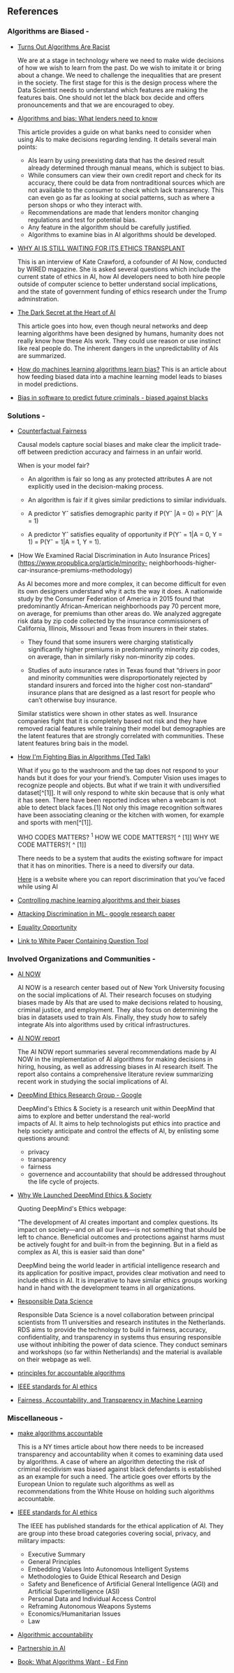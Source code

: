 ## References 

### Algorithms are Biased - 

* [Turns Out Algorithms Are Racist](https://newrepublic.com/article/144644/turns-algorithms-racist?utm_content=buffer7f3ea&utm_medium=social&utm_source=twitter.com&utm_campaign=buffer)

   We are at a stage in technology where we need to make wide decisions of how we wish to learn from the past. Do we wish to 
   imitate it or bring about a change. We need to challenge the inequalities that are present in the society. The first stage 
   for this is the design process where the Data Scientist needs to understand which features are making the features bais. 
   One should not let the black box decide and offers pronouncements and that we are encouraged to obey.

* [Algorithms and bias: What lenders need to know](www.whitecase.com/publications/insight/algorithms-and-bias-what-lenders-need-know)

   This article provides a guide on what banks need to consider when using AIs to make decisions regarding lending. It details 
   several main points:

     * AIs learn by using preexisting data that has the desired result already determined through manual means, which is 
     subject to bias.
     * While consumers can view their own credit report and check for its accuracy, there could be data from nontraditional 
     sources which are not available to the consumer to check which lack transarency. This can even go as far as looking at 
     social patterns, such as where a person shops or who they interact with.
     * Recommendations are made that lenders monitor changing regulations and test for potential bias.
     * Any feature in the algorithm should be carefully justified.
     * Algorithms to examine bias in AI algorithms should be developed.

* [WHY AI IS STILL WAITING FOR ITS ETHICS TRANSPLANT](https://www.wired.com/story/why-ai-is-still-waiting-for-its-ethics-transplant/)

  This is an interview of Kate Crawford, a cofounder of AI Now, conducted by WIRED magazine. She is asked several questions 
  which include  the current state of ethics in AI, how AI developers need to both hire people outside of computer science to 
  better understand social implications, and the state of government funding of ethics research under the Trump adminstration.
     
* [The Dark Secret at the Heart of AI](https://www.technologyreview.com/s/604087/the-dark-secret-at-the-heart-of-ai/)

  This article goes into how, even though neural networks and deep learning algorithms have been designed by humans, humanity 
  does not really know how these AIs work. They could use reason or use instinct like real people do. The inherent dangers in 
  the unpredictability of AIs are summarized.

* [How do machines learning algorithms learn bias?](https://towardsdatascience.com/how-do-machine-learning-algorithms-learn-bias-555809a1decb)
   This is an article about how feeding biased data into a machine learning model leads to biases in model predictions.

* [Bias in software to predict future criminals - biased against blacks](https://www.propublica.org/article/machine-bias-risk-assessments-in-criminal-sentencing)

### Solutions - 

* [Counterfactual Fairness](https://arxiv.org/pdf/1703.06856.pdf)

  Causal models capture social biases and make clear the implicit trade-off between prediction accuracy and fairness in an 
  unfair world.
  
  When is your model fair?
  
     * An algorithm is fair so long as any protected attributes A are not explicitly used in the decision-making process.
  
     * An algorithm is fair if it gives similar predictions to similar individuals.
  
     * A predictor Yˆ satisfies demographic parity if P(Yˆ |A = 0) = P(Yˆ |A = 1)
  
     * A predictor Yˆ satisfies equality of opportunity if P(Yˆ = 1|A = 0, Y = 1) = P(Yˆ = 1|A = 1, Y = 1).

* [How We Examined Racial Discrimination in Auto Insurance Prices](https://www.propublica.org/article/minority-
   neighborhoods-higher-car-insurance-premiums-methodology)

   As AI becomes more and more complex, it can become difficult for even its own designers understand why it acts the way it 
   does. A nationwide study by the Consumer Federation of America in 2015 found that predominantly African-American 
   neighborhoods pay 70 percent more, on average, for premiums than other areas do. We analyzed aggregate risk data by zip 
   code collected by the insurance commissioners of California, Illinois, Missouri and Texas from insurers in their states.

   * They found that some insurers were charging statistically significantly higher premiums in predominantly minority zip 
   codes, on average, than in similarly risky non-minority zip codes. 

   * Studies of auto insurance rates in Texas found that “drivers in poor and minority communities were disproportionately 
   rejected by standard insurers and forced into the higher cost non-standard” insurance plans that are designed as a last 
   resort for people who can’t otherwise buy insurance.

   Similar statistics were shown in other states as well. Insurance companies fight that it is completely based not risk and 
   they have removed racial features while training their model but demographies are the latent features that are strongly 
   correlated with communities. These latent features bring bais in the model.

* [How I'm Fighting Bias in Algorithms (Ted Talk)](http://www.ted.com/talks/joy_buolamwini_how_i_m_fighting_bias_in_algorithms)


   What if you go to the washroom and the tap does not respond to your hands but it does for your your friend’s. Computer 
   Vision uses images to recognize people and objects. But what if we train it with undiversified dataset[^[1]]. It will only 
   respond to white skin because that is only what it has seen. There have been reported indices when a webcam is not able to 
   detect black faces.[1] Not only this image recognition softwares have been associating cleaning or the kitchen with women, 
   for example and sports with men[^[1]].


	WHO CODES MATTERS? <sup>1</sup>
	HOW WE CODE MATTERS?[ ^ [1]]
	WHY WE CODE MATTERS?[ ^ [1]]

   There needs to be a system that audits the existing software for impact that it has on minorities. There is a need to 
   diversify our data. 
   
   [Here](https://www.ajlunited.org/fight) is a website where you can report discrimination that you’ve faced while using AI

* [Controlling machine learning algorithms and their biases](https://www.mckinsey.com/business-functions/risk/our-insights/controlling-machine-learning-algorithms-and-their-biases) 

* [Attacking Discrimination in ML- google research paper](https://research.google.com/bigpicture/attacking-discrimination-in-ml/)

* [Equality Opportunity](https://drive.google.com/file/d/0B-wQVEjH9yuhanpyQjUwQS1JOTQ/view)

* [Link to White Paper Containing Question Tool](https://cdt.org/issue/privacy-data/digital-decisions/)

### Involved Organizations and Communities - 

* [AI NOW](https://ainowinstitute.org/)

  AI NOW is a research center based out of New York University focusing on the social implications of AI. Their research 
  focuses on studying biases made by AIs that are used to make decisions related to housing, criminal justice, and employment. 
  They also focus on determining the bias in datasets used to train AIs. Finally, they study how to safely integrate AIs into 
  algorithms used by critical infrastructures.

* [AI NOW report](https://assets.contentful.com/8wprhhvnpfc0/1A9c3ZTCZa2KEYM64Wsc2a/8636557c5fb14f2b74b2be64c3ce0c78/_AI_Now_Institute_2017_Report_.pdf)

  The AI NOW report summaries several recommendations made by AI NOW in the implementation of AI algorithms for making 
  decisions in hiring, housing, as well as addressing biases in AI research itself. The report also contains a comprehensive 
  literature review summarizing recent work in studying the social implications of AI.

* [DeepMind Ethics Research Group - Google](https://deepmind.com/applied/deepmind-ethics-society/research/)


  DeepMind's Ethics & Society is a research unit within DeepMind that aims to explore and better understand the real-world    
  impacts of AI. It aims to help technologists put ethics into practice and help society anticipate and control the effects 
  of AI, by enlisting some questions around:
  * privacy
  * transparency 
  * fairness 
  * governence and accountability that should be addressed throughout the life cycle of projects. 

* [Why We Launched DeepMind Ethics & Society](https://deepmind.com/blog/why-we-launched-deepmind-ethics-society/)

  Quoting DeepMind's Ethics webpage:
  
  "The development of AI creates important and complex questions. Its impact on society—and on all our lives—is not something    that should be left to chance. Beneficial outcomes and protections against harms must be actively fought for and built-in 
   from the beginning. But in a field as complex as AI, this is easier said than done"
  
  
  DeepMind being the world leader in artificial intelligence research and its application for positive impact, provides clear   motivation and need to include ethics in AI. It is imperative to have similar ethics groups working hand in hand with the     development teams in all organizations. 
   
* [Responsible Data Science](http://www.responsibledatascience.org/)

  Responsible Data Science is a novel collaboration between principal scientists from 11 universities and research institutes 
  in the Netherlands. RDS aims to provide the technology to build in fairness, accuracy, confidentiality, and transparency in 
  systems thus ensuring responsible use without inhibiting the power of data science. They conduct seminars and workshops (so 
  far within Netherlands) and the material is available on their webpage as well. 

* [principles for accountable algorithms](https://www.fatml.org/resources/principles-for-accountable-algorithms)

* [IEEE standards for AI ethics](http://standards.ieee.org/develop/indconn/ec/autonomous_systems.html)

* [Fairness, Accountability, and Transparency in Machine Learning](https://fatconference.org/resources.html)

### Miscellaneous - 

* [make algorithms accountable](https://www.nytimes.com/2016/08/01/opinion/make-algorithms-accountable.html)

  This is a NY times article about how there needs to be increased transparency and accountability when it comes to examining 
  data used by algorithms. A case of where an algorithm detecting the risk of criminal recidivism was biased against black 
  defendants is established as an example for such a need. The article goes over efforts by the European Union to regulate 
  such algorithms as well as recommendations from the White House on holding such algorithms accountable.

* [IEEE standards for AI ethics](http://standards.ieee.org/develop/indconn/ec/autonomous_systems.html)

  The IEEE has published standards for the ethical application of AI. They are group into these broad categories covering 
  social, privacy, and military impacts:

  * Executive Summary
  * General Principles
  * Embedding Values Into Autonomous Intelligent Systems
  * Methodologies to Guide Ethical Research and Design
  * Safety and Beneficence of Artificial General Intelligence (AGI) and Artificial Superintelligence (ASI)
  * Personal Data and Individual Access Control
  * Reframing Autonomous Weapons Systems
  * Economics/Humanitarian Issues
  * Law

* [Algorithmic accountability](https://techcrunch.com/2017/04/30/algorithmic-accountability/)

* [Partnership in AI](https://www.partnershiponai.org)

* [Book: What Algorithms Want - Ed Finn](https://mitpress.mit.edu/books/what-algorithms-want)

